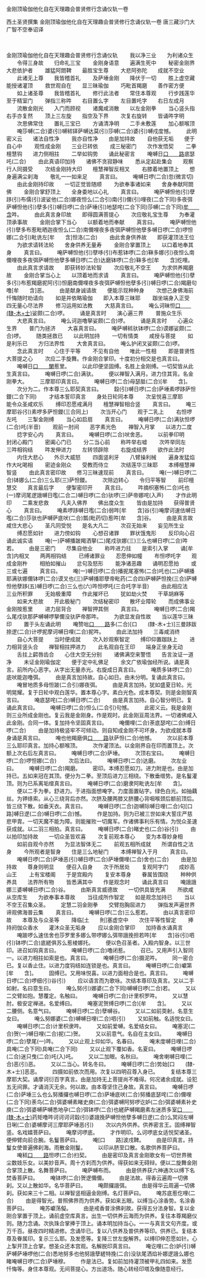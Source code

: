 金刚顶瑜伽他化自在天理趣会普贤修行念诵仪轨一卷


西土圣贤撰集
金刚顶瑜伽他化自在天理趣会普贤修行念诵仪轨一卷
唐三藏沙门大广智不空奉诏译


　　

金刚顶瑜伽他化自在天理趣会普贤修行念诵仪轨
　　我以净三业　　为利诸众生
　　令得三身故　　归命礼三宝
　　金刚身语意　　遍满生死中
　　秘密金刚界　　大悲依护者
　　雄猛阿閦鞞　　最胜宝生尊
　　大悲阿弥陀　　成就不空业
　　此诸无上尊　　我皆稽首礼
　　及萨埵金刚　　降伏于一切
　　胜上虚空藏　　能授诸灌顶
　　救世观自在　　显三昧瑜伽
　　巧毗首羯磨　　善作密方便
　　如上诸圣尊　　我皆稽首礼
　　修行此法者　　常住本尊观
　　行步践莲华　　至于精室门
　　弹指三称吽　　右目置么字
　　左目置吒字　　右日左成月
　　流散金刚光　　入门而顾视
　　诸魔咸消散　　以左金刚拳
　　当心竖头指　　右手亦复然
　　顶上三左旋　　指空及下界
　　次复右旋转　　皆诵吽字明
　　次思佛常住　　置礼三宝已
　　方诵清净明　　二手未敷莲
　　加心额喉顶
　　唵莎嚩(二合)婆(引)嚩秫铎萨嚩达莫(引)莎嚩(二合)婆(引)嚩戍度憾。
　　此明密义云　　诸法自性净
　　我亦自性净　　由是加持故
　　自他获无垢　　便于自心中
　　观性成金刚　　三业已转依
　　成三秘密门　　次作发悟契
　　二拳檀慧钩　　进力侧相拄
　　二举如钩势　　诵此秘密言
　　唵嚩日[口　　路](二合)底瑟吒(二合)
　　由此真语印加持　　诸佛不贪寂静味
　　悉从定起赴集会　　观察行人同摄受
　　次结金刚持大印　　檀慧禅智反相叉
　　右膝着地置顶上　　想身遍满尘刹海
　　敬礼一一如来足
　　真言曰。
　　唵嚩日啰(二合)忽(微言切)
　　由此金刚持印故　　一切正觉皆随顺
　　为欲奉事诸如来　　舍身奉献阿閦佛
　　金刚合掌舒顶上　　全身委地以心礼
　　真言曰。
　　唵萨嚩怛他(引)孽跢(引)布儒(引)波娑他(二合)娜夜怛么(二合引)南(引)儞(引)哩夜(二合下同)多夜弭萨嚩怛他(引)孽多(引)嚩日啰(二合)萨埵(引)地瑟咤(二合下同)莎嚩(二合下同)[牟　　含](引)吽。
　　由此真言身印故　　即得圆满菩提心
　　次应敬礼宝生尊　　为奉灌顶承事故
　　金刚合掌下当心　　以额着地而奉献
　　真言曰。
　　唵萨嚩怛他(引)孽多布惹毗晒迦夜怛么(二合)南儞哩夜多夜弭萨嚩怛他孽多嚩日啰(二合)啰怛娜(二合引)毗诜左[牟　　含]怛洛(二合)
　　由此舍身供养故　　即获灌顶法王位
　　为欲求请转法轮　　舍身供养无量寿
　　金刚合掌置顶上　　以口着地奉其身
　　真言曰。
　　唵萨嚩怛他(引)孽哆(引)布惹钵啰(二合)靺多娜(引)夜怛么南儞哩夜多夜弭萨嚩怛他孽多嚩日啰(二合)达磨钵啰(二合)靺多也[牟　　含]纥哩。
　　由此真言求请故　　即获转妙法轮智
　　次应敬礼不空王　　为求供养羯磨故
　　金刚合掌当心上　　以顶着地而求请
　　真言曰。
　　唵萨嚩怛他(引)孽多(引)布惹羯磨抳阿(引)怛磨南儞哩夜多夜弭萨嚩怛他孽多(引)嚩日啰(二合)羯磨句噜[牟　　含]恶。
　　由是献身诚请故　　便能示现种种身
　　次想己身佛海前　　忏悔随时劝请向
　　如是并依略瑜伽　　即入本尊三昧耶
　　跏坐端身入正受　　四无量心尽法界
　　修习运用如法教
　　大慈真言曰。
　　唵么诃昧怛[口　　(隸-木+士)](二合)娑颇(二合)啰。
　　诵是真言时　　演心遍三界
　　普施众生乐
　　大悲真言曰。
　　唵么诃迦噜拏娑颇(二合)啰。
　　诵是真言时　　心遍众生界
　　普门为拯济
　　大喜真言曰。
　　唵萨嚩秫驮钵啰(二合)谟娜娑颇(二合)啰。
　　随类拯救已　　以此明加持
　　一切有情类　　咸授与菩提
　　如是利乐已　　方归法界性
　　大舍真言曰。
　　唵么护闭叉娑颇(二合)啰。
　　念此真言时　　心住于平等
　　不见有自他　　唯此一性相
　　即是普贤性　　大菩提之心
　　次应二手旋舞。作金刚合掌印。十度初分相交是也真言曰。
　　唵嚩日[口　　闌](二合引)惹里。
　　以此印便坚固缚。名胜上金刚缚。一切契皆从此生真言曰。
　　唵嚩日啰(二合)满驮。
　　便以禅智入满月。进力住其背。名金刚拳大。
　　三摩耶印真言曰。
　　唵嚩日啰(二合)母瑟胝(二合)[牟　　含]。
　　次分为二。作本尊三么耶契真言曰。
　　縠(引)嚩日啰(二合)萨埵素啰跢萨怛鑁(二合下同)
　　才结本誓印真言　　身处日轮同本尊
　　次呈悦喜三摩耶　　能令众圣咸欢乐
　　缚印忍愿戒满月　　檀慧禅智相合竖
　　真言曰。
　　唵三摩耶谷(引)素啰多萨怛鑁(三合同上)
　　次当开心门　　观于二乳上
　　右怛啰左吒　　三掣金刚缚
　　当心如启扇
　　真言曰。
　　唵嚩日啰(二合)满驮怛啰(二合)吒(半音)
　　观前一肘间　　恶字素光色
　　禅智入月掌　　以进力二度
　　捻字安心内
　　真言曰。
　　唵嚩日啰(二合)吠舍恶。
　　以前拳印明　　封闭心殿门
　　密阖心门已
　　分二当心前　　称吽举右嘘
　　次吽举同左　　三吽相钩结
　　吽发伸进力　　左转领辟除
　　右旋成结界　　欲作此法时
　　内住大悲心　　外示大威怒
　　四面竖利牙　　八臂操利械
　　遍身发猛焰　　作大叱喝相
　　密迹金刚众　　受教而侍立
　　次结莲华三昧耶　　本缚檀慧禅智竖
　　由此真言密印故　　修习三昧速现前
　　真言曰。
　　唵(一)嚩日啰(二合)钵娜么(二合)三么耶(三)萨怛鑁。
　　次除边转心　　令归平等智
　　前印檀慧交　　真言最后字
　　便掣密印开
　　真言曰。
　　吽摘枳塞怖(二合)吒也(一)摩诃尾逻誐嚩日嚂(二合二)嚩日啰(二合)驮啰(三)萨帝娜咤(入声)
　　才作此明印　　二乘发悲救
　　凡夫入佛界　　佛出度众生
　　皆由是加持　　获得普贤心
　　真言曰。
　　唵素啰跢嚩日嚂(二合)弱吽[牟　　含]谷(引)唵摩诃速佉嚩日嚂(二合)莎驮也萨嚩萨底吠(二合)瓢(毗药切)惹吽[牟　　含]谷。
　　由是真言故　　咸住大悲心
　　圣凡同受悦　　是名大凡二
　　次召无始来　　妄见所生业
　　缚忍愿如针　　进力傍如钩
　　心想召诸罪　　罪状饿鬼形
　　反印向心召　　诵此诚实语
　　唵(一)萨嚩播跛羯洒拏(二)尾戍驮娜(三)三么也嚩日啰(二合)吽若。
　　由是三密门　　尽集自他业
　　称吽进力拄　　是索引入掌
　　诵[牟　　含]内相叉　　两两相钩结
　　已缚诸罪业　　忍愿伸如幢
　　布怛啰吒字　　观成金刚杵
　　相拍如摧山　　忿句及怒形
　　能净诸恶趣　　诵明忍愿拍
　　或三或七遍
　　真言曰。
　　唵(一)嚩日啰(二合)播抳尾塞怖(二合)吒也(二)萨嚩播耶满驮娜儞钵啰(二合)谟叉也(三)萨嚩播耶孽帝毗药(二合四)萨嚩萨怛挽(三合)萨嚩怛他孽跢(五)嚩日啰(二合)三么也(六)吽怛啰吒(三合吒字半音)
　　由此相应法　　三业所积罪
　　无始极重障　　作此摧坏已
　　犹如劫火焚　　干草胡麻等
　　如来大悲故　　开此极秘门
　　次结秘密印　　散坏业障轮
　　而成佛事业　　金刚按惹里
　　进力屈背合　　禅智押其侧
　　真言曰。
　　唵嚩日啰(二合)羯么尾戍驮那萨嚩嚩啰拏儞没驮萨帝那吽。
　　为欲显发自性故　　当以莲华三昧印
　　置于头左诵此明
　　唵赞咄[口　　路](二合)多(二合)[口　　(隸-木+士)]三曼跢跋捺逻(二合)计啰抳摩诃嚩日哩(二合)抳吽。
　　由此法加持　　三毒咸消终
　　自心大菩提　　当时便成就
　　次入妙观察智定　　缚印仰置跏趺上
　　进力相背竖头合　　禅智相拄押进力
　　此名观自在王印　　端身正坐身无动
　　舌拄上齶唇齿合　　心住大空无分别
　　诸佛满空来警悟　　告言汝证一道净
　　未证金刚瑜伽定　　便于定中礼佛足
　　余文广依瑜伽经所说。诵是真言。前所内心恶字。从字出无量赤光。右旋成日真言曰。
　　唵质多钵啰(二合)底吠能迦噜弭。
　　由是真言加持故。自心如日。由未分明。复诵此真言曰。
　　唵冒地质多母怛跛(二合引)娜夜弭。
　　由是真言加持。犹如盛夏日轮。光明晃耀。复于日轮中观白莲华。置本尊心字。素白光色。成本尊契。则是金刚智真言曰。
　　唵底瑟咤(二合)嚩日啰(二合)
　　由是真言加持。自心智分明已。复诵此真言曰。
　　唵嚩日啰(二合)怛么(二合引)句憾。
　　此密义云。我是金刚则三业所成金刚也。复云我是金刚身。作是观时。此金刚亘周法界。一切诸佛咸入此金刚。合同一体。复加持令坚固真言曰。
　　唵儞哩(二合)荼底瑟咤(二合)缚日啰(二合)
　　由是加持极竖牢不可倾动。则自知成金刚不可坏身。为欲成就本尊身诵是真言曰。
　　唵也他羯磨俱[口　　路](二合)驮萨怛(二合)他憾。
　　次以前本尊三么耶印真言。加持心额喉顶。
　　次作灌顶法。以金刚界自在印而置顶上。次额上次右后左真言曰。
　　唵嚩日啰(二合)萨埵。
　　次顶右宝曰。
　　唵嚩日啰(二合)啰怛娜(二合)
　　次后法曰。
　　唵嚩日啰(二合)达磨。
　　次左业曰。
　　唵嚩日啰(二合)羯磨。
　　密印。本缚忍愿如刀。进力附是也。由是加持已。五如来冠在其顶。便分为二拳。至顶后进力三相绕。下散垂缯势。是名鬘灌顶。则为已系离垢缯真言曰。
　　唵嚩日啰(二合)磨隶阿毗诜左[牟　　含]。
　　便以二手为拳。舒进力。于进指面想唵字。力度面置砧字。绿色白光。如抽藕丝。为钾绦索。从心三绕背后亦然。次脐及腰两膝又脐腰心背咽喉颈后额前顶后。皆三绕下散。如垂天衣。真言曰。
　　唵嚩日啰(二合)迦嚩际嚩日哩(二合)句[口　　路]嚩日逻(二合)嚩日啰(二合)憾。
　　作是加持。则为已被三世如来大誓庄严慈悲甲胄。一切天魔不能为障。则能摧败一切魔军。作诸佛事利乐有情。为悦众圣速获成就。以二羽三相拍。真言曰。
　　唵嚩日啰(二合)睹史也(二合)谷(引)
　　由以拍印加持故　　一切众圣皆欢喜
　　次复前观本尊心　　变为本尊妙身相
　　如前自观今亦然　　为显法智体无二
　　前观五相所成就　　所谓自性之法身
　　今所观者是智身　　住是三么地秘门
　　本缚禅智入于月
　　真言曰。
　　唵嚩日啰(二合)萨埵恶(引)嚩日啰(二合)萨埵儞哩(二合)舍也(二合)
　　由是加持故　　尊身则明显
　　便召入自身　　次于所居处
　　复观阿字门　　成妙高山王
　　上有宝楼阁　　于是宫殿内
　　复安本尊身　　眷属皆围绕
　　种种供养具　　法界所有物
　　皆悉满其中　　作是观念时
　　诵此真言曰
　　唵誐誐娜三婆嚩嚩日啰(二合)谷。
　　由斯真言威德故　　一切供具皆充满
　　所欲咸从空库生　　为欲奉事本尊故
　　当往成所作智定　　如是观念加持已
　　当以不空王召集众圣。
　　定慧二羽金刚拳　　交臂抱胸屈进力
　　弹指发声遍世界　　谛观佛海普云集
　　真言曰。
　　唵嚩日啰(二合)三么惹若。
　　由以真言密印故　　本尊及与众圣等
　　降临[土　　則]塞虚空中　　次住平等性智定
　　捧持阏伽众香水　　灌沐众圣无垢身
　　应以金刚合掌印　　加持香水诵真言
　　唵跛啰么速佉舍也莎罗里多娜么带啰娜么弭带誐挽担若吽[牟　　含]谷(引)呬(引)钵啰(二合)底縒俱苏么惹棱娜托。
　　便以色召圣者。入殿内智身。以三世印。进召如钩真言曰。
　　唵嚩日啰(二合)噜闭惹。
　　召已。又用声引入智同一。以进力相拄如索是也。真言曰。
　　唵嚩日啰(二合)摄泥吽。
　　同一密合已。复以香止住。以进力度钩结如连锁是也。真言曰。
　　唵嚩日啰(二合)巘第[牟　　含]。
　　固缚已。又用味悦喜。以进力面相合是也。真言曰。
　　唵嚩日啰(二合)啰细(引)谷(引)
　　应以语言而为歌咏。次结本尊印及真言。又以二手如射。名曰意生曰。
　　唵么努(引)娜婆(二合下同)嚩嚩日啰(二合)若。
　　又以二交臂如抱。慧覆定。名触曰。
　　唵嚩日啰(二合)计里枳罗吽。
　　又以慧肘。极安定禅进。名爱缚曰。
　　唵塞泥贺缚日啰(二合)[牟　　含]。
　　又以二腰侧。名意气曰。
　　唵嚩日啰(二合)孽嚩谷。
　　又以二如前耎射。名意生女曰。
　　唵么努娜婆(二合)嚩嚩日哩(二合)呬(引)
　　又如前触。名适悦女曰。
　　唵嚩日啰(二合)计里枳隶吽。
　　又如前爱嚩。名爱结女曰。
　　唵塞泥(二合)贺(一)嚩日哩(二合)抳(二)贺。
　　又以前意气。名自在主女曰。
　　唵嚩日啰(二合)孽尾(一)吽。
　　又以止观上仰如华。名春曰。
　　唵末度嚩日哩(二合)具唵(二合下同)具唵(二合下同)
　　又以止观下覆如香。名夏曰。
　　唵嚩日啰(二合)迷只曳(二合)吒(入)吒。
　　又以二加眼。名秋曰。
　　唵舍喇嚩日哩(二合)恶(引)恶。
　　又以二当心。转名冬曰。
　　唵嚩日啰(二合)势始[口　　(隸-木+士)]恶恶。
　　四摄如前依次而用。次复以四明召尊入身已。
　　复结本尊三摩耶大契。诵摩诃衍百字真言。由是加持无上菩提尚不难得。何况诸余成就。设犯五无间罪。才诵消灭无余。何以故。由本尊坚住己身故。真言曰。
　　唵嚩日啰(二合)萨埵三么也么努播攞也嚩日啰(二合)萨埵底吠(二合)努播底瑟咤(二合)儞哩(二合下同)荼鸟(二合)弭婆嚩素睹史庾(二合)弭婆嚩阿努啰讫妒(二合)弭婆嚩素补史庾(二合)弭婆嚩萨嚩悉地孕(二合)弭钵啰(二合)也縒萨嚩羯磨素左迷质多室[口　　(隸-木+士)](二合)药矩噜吽诃诃诃诃縠(引)婆誐挽萨嚩怛他孽多嚩日逻(二合)么冥闷左嚩日唎(二合)婆嚩摩诃三摩耶萨埵恶(引)
　　次以内外供养。供养密言王。固缚禅智竖。名戏嬉菩萨曰。
　　唵摩诃啰底。
　　才作明印。么诃啰底女适悦契诸圣。便伸臂向前合腕。名鬘菩萨曰。
　　唵[口　　路]波戌鞞。
　　由是印真言。持鬘女使普遍佛刹海。雨散金刚鬘。
　　以印从脐至口散。名歌供养菩萨曰。
　　唵秫[口　　路](二合)怛啰(二合)扫契。
　　由是密印及真言金刚歌女有一切世界微尘数妓乐女。以美妙音声。周十方刹而为供养。得获如来无碍辩。便以二旋舞金刚合掌顶上散。名舞菩萨曰。
　　唵萨嚩布而。
　　由是供养获六神通次以缚下名焚香菩萨曰。
　　唵钵啰(二合)贺逻儞儞。
　　由是法故。得香云遍周一切佛刹。又以上散如华。名华菩萨曰。
　　唵颇攞誐弭。
　　由是得华云周遍一切佛刹。获如来三十二相。以禅智竖相逼金刚缚。名灯菩萨曰。
　　唵苏底惹仡哩(二合)
　　由是得智光。普照佛界而为供养。获如来五眼。以缚当心涂香势。名涂香菩萨曰。
　　唵苏巘荡儗。
　　由是戒香普涂佛刹故。获得五分法身智。复以金刚合掌置于顶上。诵前虚空库真言。出生一切供养云海而为供养。复往本尊羯磨仪则。随力念诵。次执珠合掌捧于顶上。诵本明加持当心。一一与真言文句齐度。或万千百。昼夜四时精进修。念诵毕已。复以八供养及普供养等印。供养已。复结本尊及眷属印。复示三么耶。及发愿等。复降三世左旋解界。以缚印伸忍愿如针。心上掣开顶上合掌。想圣众还本宫观。名解脱印真言曰。
　　唵讫哩(二合)妒(引)嚩萨嚩萨埵啰他(二合)悉地努多也他努誐孽縒特挽(二合)没驮尾洒焰补娜逻誐么娜也睹唵嚩日啰(二合)萨埵穆。
　　作是法已。复如前加持灌顶被甲礼四如来。发愿忏悔等。身住本尊观。无间菩提心。方出道场。随心转经印塔及像随意经行。

